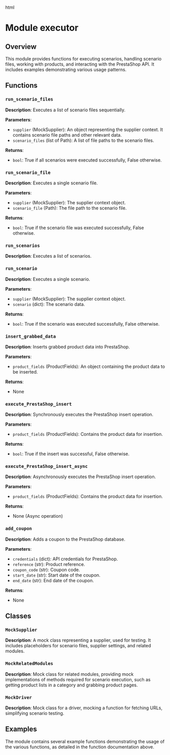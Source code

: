 html
<h1>Module executor</h1>

<h2>Overview</h2>
<p>This module provides functions for executing scenarios, handling scenario files, working with products, and interacting with the PrestaShop API.  It includes examples demonstrating various usage patterns.</p>

<h2>Functions</h2>

<h3><code>run_scenario_files</code></h3>

<p><strong>Description</strong>: Executes a list of scenario files sequentially.</p>

<p><strong>Parameters</strong>:</p>
<ul>
  <li><code>supplier</code> (MockSupplier): An object representing the supplier context.  It contains scenario file paths and other relevant data.</li>
  <li><code>scenario_files</code> (list of Path): A list of file paths to the scenario files.</li>
</ul>

<p><strong>Returns</strong>:</p>
<ul>
  <li><code>bool</code>: True if all scenarios were executed successfully, False otherwise.</li>
</ul>


<h3><code>run_scenario_file</code></h3>

<p><strong>Description</strong>: Executes a single scenario file.</p>

<p><strong>Parameters</strong>:</p>
<ul>
  <li><code>supplier</code> (MockSupplier): The supplier context object.</li>
  <li><code>scenario_file</code> (Path): The file path to the scenario file.</li>
</ul>

<p><strong>Returns</strong>:</p>
<ul>
  <li><code>bool</code>: True if the scenario file was executed successfully, False otherwise.</li>
</ul>


<h3><code>run_scenarios</code></h3>

<p><strong>Description</strong>: Executes a list of scenarios.</p>
<!-- Function definition missing, cannot provide parameters and return values -->

<h3><code>run_scenario</code></h3>

<p><strong>Description</strong>: Executes a single scenario.</p>

<p><strong>Parameters</strong>:</p>
<ul>
  <li><code>supplier</code> (MockSupplier): The supplier context object.</li>
  <li><code>scenario</code> (dict): The scenario data.</li>
</ul>

<p><strong>Returns</strong>:</p>
<ul>
  <li><code>bool</code>: True if the scenario was executed successfully, False otherwise.</li>
</ul>


<h3><code>insert_grabbed_data</code></h3>

<p><strong>Description</strong>: Inserts grabbed product data into PrestaShop.</p>

<p><strong>Parameters</strong>:</p>
<ul>
  <li><code>product_fields</code> (ProductFields): An object containing the product data to be inserted.</li>
</ul>

<p><strong>Returns</strong>:</p>
<ul>
  <li>None</li>
</ul>


<h3><code>execute_PrestaShop_insert</code></h3>

<p><strong>Description</strong>: Synchronously executes the PrestaShop insert operation.</p>

<p><strong>Parameters</strong>:</p>
<ul>
  <li><code>product_fields</code> (ProductFields): Contains the product data for insertion.</li>
</ul>

<p><strong>Returns</strong>:</p>
<ul>
  <li><code>bool</code>: True if the insert was successful, False otherwise.</li>
</ul>


<h3><code>execute_PrestaShop_insert_async</code></h3>

<p><strong>Description</strong>: Asynchronously executes the PrestaShop insert operation.</p>
<p><strong>Parameters</strong>:</p>
<ul>
<li><code>product_fields</code> (ProductFields): Contains the product data for insertion.</li>
</ul>
<p><strong>Returns</strong>:</p>
<ul>
<li>None (Async operation)</li>
</ul>


<h3><code>add_coupon</code></h3>

<p><strong>Description</strong>: Adds a coupon to the PrestaShop database.</p>

<p><strong>Parameters</strong>:</p>
<ul>
  <li><code>credentials</code> (dict): API credentials for PrestaShop.</li>
  <li><code>reference</code> (str): Product reference.</li>
  <li><code>coupon_code</code> (str): Coupon code.</li>
  <li><code>start_date</code> (str): Start date of the coupon.</li>
  <li><code>end_date</code> (str): End date of the coupon.</li>
</ul>

<p><strong>Returns</strong>:</p>
<ul>
  <li>None</li>
</ul>

<!-- Add other function documentation as needed -->

<h2>Classes</h2>

<h3><code>MockSupplier</code></h3>

<p><strong>Description</strong>: A mock class representing a supplier, used for testing. It includes placeholders for scenario files, supplier settings, and related modules.</p>

<!-- Add MockSupplier class method documentation -->

<h3><code>MockRelatedModules</code></h3>
<p><strong>Description</strong>: Mock class for related modules, providing mock implementations of methods required for scenario execution, such as getting product lists in a category and grabbing product pages.</p>

<h3><code>MockDriver</code></h3>
<p><strong>Description</strong>: Mock class for a driver, mocking a function for fetching URLs, simplifying scenario testing.</p>



<h2>Examples</h2>
<p>The module contains several example functions demonstrating the usage of the various functions, as detailed in the function documentation above.</p>